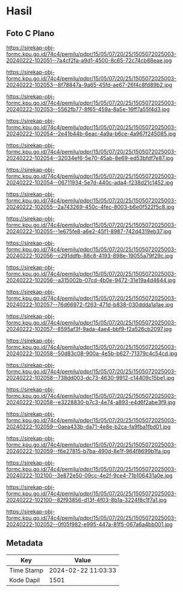 # Hasil

## Foto C Plano

https://sirekap-obj-formc.kpu.go.id/74c4/pemilu/pdpr/15/05/07/20/25/1505072025003-20240222-102051--7a4cf2fa-a9d1-4500-8c65-72c74cb88eae.jpg

https://sirekap-obj-formc.kpu.go.id/74c4/pemilu/pdpr/15/05/07/20/25/1505072025003-20240222-102053--8f78847a-9a65-45fd-ae67-26f4c8fd89b2.jpg

https://sirekap-obj-formc.kpu.go.id/74c4/pemilu/pdpr/15/05/07/20/25/1505072025003-20240222-102053--5562fb77-8f65-459a-8a5e-16ff7a55f4d3.jpg

https://sirekap-obj-formc.kpu.go.id/74c4/pemilu/pdpr/15/05/07/20/25/1505072025003-20240222-102054--2e41b44b-6eac-4a9a-b6ce-4a967f245085.jpg

https://sirekap-obj-formc.kpu.go.id/74c4/pemilu/pdpr/15/05/07/20/25/1505072025003-20240222-102054--32034ef6-5e70-45ab-8e69-ed53bfdf7e87.jpg

https://sirekap-obj-formc.kpu.go.id/74c4/pemilu/pdpr/15/05/07/20/25/1505072025003-20240222-102054--06711934-5e7d-440c-ada4-f238d21c1452.jpg

https://sirekap-obj-formc.kpu.go.id/74c4/pemilu/pdpr/15/05/07/20/25/1505072025003-20240222-102055--2a743269-450c-4fec-8003-b6e0f522f5c8.jpg

https://sirekap-obj-formc.kpu.go.id/74c4/pemilu/pdpr/15/05/07/20/25/1505072025003-20240222-102055--1e675fe8-a6e2-45f1-8987-742d4319eb37.jpg

https://sirekap-obj-formc.kpu.go.id/74c4/pemilu/pdpr/15/05/07/20/25/1505072025003-20240222-102056--c291ddfb-88c8-4193-898e-19055a79f29c.jpg

https://sirekap-obj-formc.kpu.go.id/74c4/pemilu/pdpr/15/05/07/20/25/1505072025003-20240222-102056--a315002b-07cd-4b0e-9472-31e19a4d4644.jpg

https://sirekap-obj-formc.kpu.go.id/74c4/pemilu/pdpr/15/05/07/20/25/1505072025003-20240222-102057--76d66972-f263-471d-b838-030ddda1a1ae.jpg

https://sirekap-obj-formc.kpu.go.id/74c4/pemilu/pdpr/15/05/07/20/25/1505072025003-20240222-102057--8595af3f-9ada-4ae4-bbf9-f2a526cb2097.jpg

https://sirekap-obj-formc.kpu.go.id/74c4/pemilu/pdpr/15/05/07/20/25/1505072025003-20240222-102058--50d83c08-900a-4e5b-b627-71379c4c54cd.jpg

https://sirekap-obj-formc.kpu.go.id/74c4/pemilu/pdpr/15/05/07/20/25/1505072025003-20240222-102058--738dd003-dc73-4630-9912-c14409c15be1.jpg

https://sirekap-obj-formc.kpu.go.id/74c4/pemilu/pdpr/15/05/07/20/25/1505072025003-20240222-102058--e3228830-b7c3-4e74-a893-e4d6f2abe3f9.jpg

https://sirekap-obj-formc.kpu.go.id/74c4/pemilu/pdpr/15/05/07/20/25/1505072025003-20240222-102059--0aea433b-da71-4e8e-b2ca-fa9fba1fbd01.jpg

https://sirekap-obj-formc.kpu.go.id/74c4/pemilu/pdpr/15/05/07/20/25/1505072025003-20240222-102059--f6e27815-b7ba-490d-8e1f-964f8699b1fa.jpg

https://sirekap-obj-formc.kpu.go.id/74c4/pemilu/pdpr/15/05/07/20/25/1505072025003-20240222-102100--3e872e50-09cc-4e2f-9ce4-71b106431a0e.jpg

https://sirekap-obj-formc.kpu.go.id/74c4/pemilu/pdpr/15/05/07/20/25/1505072025003-20240222-102100--82f93856-d13f-4f03-8b1a-3224f8c1f7a1.jpg

https://sirekap-obj-formc.kpu.go.id/74c4/pemilu/pdpr/15/05/07/20/25/1505072025003-20240222-102052--0f05f982-e995-447a-81f5-067a6a4bb001.jpg


## Metadata

| Key        | Value               |
| ---------- | ------------------- |
| Time Stamp | 2024-02-22 11:03:33 |
| Kode Dapil | 1501                |



